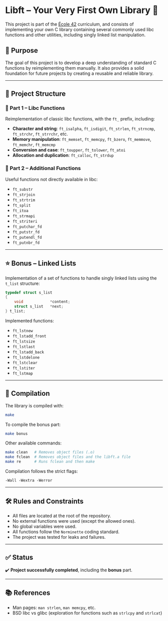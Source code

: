 # Libft – Your Very First Own Library 🧱

This project is part of the [École 42](https://www.42sp.org.br/) curriculum, and consists of implementing your own C library containing several commonly used libc functions and other utilities, including singly linked list manipulation.

## 🧠 Purpose

The goal of this project is to develop a deep understanding of standard C functions by reimplementing them manually. It also provides a solid foundation for future projects by creating a reusable and reliable library.

---

## 📁 Project Structure

### 📌 Part 1 – Libc Functions

Reimplementation of classic libc functions, with the `ft_` prefix, including:

- **Character and string**: `ft_isalpha`, `ft_isdigit`, `ft_strlen`, `ft_strncmp`, `ft_strchr`, `ft_strrchr`, etc.
- **Memory manipulation**: `ft_memset`, `ft_memcpy`, `ft_bzero`, `ft_memmove`, `ft_memchr`, `ft_memcmp`
- **Conversion and case**: `ft_toupper`, `ft_tolower`, `ft_atoi`
- **Allocation and duplication**: `ft_calloc`, `ft_strdup`

### 📌 Part 2 – Additional Functions

Useful functions not directly available in libc:

- `ft_substr`
- `ft_strjoin`
- `ft_strtrim`
- `ft_split`
- `ft_itoa`
- `ft_strmapi`
- `ft_striteri`
- `ft_putchar_fd`
- `ft_putstr_fd`
- `ft_putendl_fd`
- `ft_putnbr_fd`

---

## ⭐ Bonus – Linked Lists

Implementation of a set of functions to handle singly linked lists using the `t_list` structure:

```c
typedef struct s_list
{
    void            *content;
    struct s_list   *next;
} t_list;
```

Implemented functions:

- `ft_lstnew`
- `ft_lstadd_front`
- `ft_lstsize`
- `ft_lstlast`
- `ft_lstadd_back`
- `ft_lstdelone`
- `ft_lstclear`
- `ft_lstiter`
- `ft_lstmap`

---

## 🔧 Compilation

The library is compiled with:

```bash
make
```

To compile the bonus part:

```bash
make bonus
```

Other available commands:

```bash
make clean   # Removes object files (.o)
make fclean  # Removes object files and the libft.a file
make re      # Runs fclean and then make
```

Compilation follows the strict flags:

```
-Wall -Wextra -Werror
```

---

## 🛠️ Rules and Constraints

- All files are located at the root of the repository.
- No external functions were used (except the allowed ones).
- No global variables were used.
- All functions follow the `Norminette` coding standard.
- The project was tested for leaks and failures.

---

## ✅ Status

✔️ **Project successfully completed**, including the **bonus** part.

---

## 📚 References

- Man pages: `man strlen`, `man memcpy`, etc.
- BSD libc vs glibc (exploration for functions such as `strlcpy` and `strlcat`)